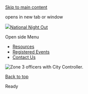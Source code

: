 [Skip to main content](https://www.pittsburghpa.gov/Safety/Public-Safety/National-Night-Out/NNO-Rotating-Banner/Slide-4#main-content)

opens in new tab or window

[![](https://www.pittsburghpa.gov/files/ocwebsite/b872ed26-da4d-4ca4-8f87-f7f8d5032723/2025-color-logo.png?w=175)National Night Out](https://www.pittsburghpa.gov/Safety/Public-Safety/National-Night-Out)

Open side Menu

- [Resources](https://www.pittsburghpa.gov/Safety/Public-Safety/National-Night-Out/Resources)
- [Registered Events](https://www.pittsburghpa.gov/Safety/Public-Safety/National-Night-Out/Registered-Events)
- [Contact Us](https://www.pittsburghpa.gov/Safety/Public-Safety/National-Night-Out/Contact-Us)

![Zone 3 officers with City Controller.](https://www.pittsburghpa.gov/files/assets/city/v/2/public-safety/nno/images/zone-3-w-city-controller.jpg)

[Back to top](https://www.pittsburghpa.gov/Safety/Public-Safety/National-Night-Out/NNO-Rotating-Banner/Slide-4#body-top)

Ready
